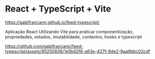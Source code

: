 # React + TypeScript + Vite

https://gabifrancamr.github.io/feed-typescript/

Aplicação React Utilizando Vite para praticar componentização, propriedades, estados, imutabilidade, contextos, hooks e typescript

https://github.com/gabifrancamr/feed-typescript/assets/95250838/1e5b62f8-a63e-427f-9de2-9aa9bbc02cdf


